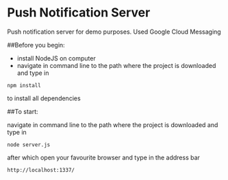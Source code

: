 Push Notification Server
==================

Push notification server for demo purposes. Used Google Cloud Messaging

##Before you begin: 

*	install NodeJS on computer
*	navigate in command line to the path where the project is downloaded and type in
```
npm install
```
to install all dependencies

##To start:

navigate in command line to the path where the project is downloaded and type in

```
node server.js
```
after which open your favourite browser and type in the address bar

```
http://localhost:1337/
```